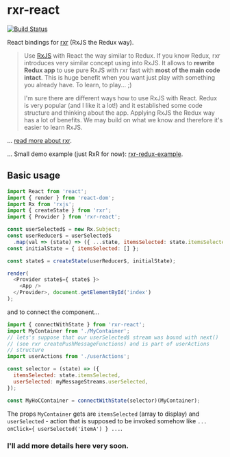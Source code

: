 # rxr-react

[![Build Status](https://travis-ci.org/dacz/rxr-react.svg?branch=master)](https://travis-ci.org/dacz/rxr-react)

React bindings for [rxr](https://github.com/dacz/rxr) (RxJS the Redux way).

> Use [RxJS](https://github.com/ReactiveX/rxjs) with React the way similar to Redux. If you know Redux, rxr introduces very similar concept using into RxJS. It allows to **rewrite Redux app** to use pure RxJS with rxr fast with **most of the main code intact**. This is huge benefit when you want just play with something you already have. To learn, to play... ;)
>
>I'm sure there are different ways how to use RxJS with React. Redux is very popular (and I like it a lot!) and it established some code structure and thinking about the app. Applying RxJS the Redux way has a lot of benefits. We may build on what we know and therefore it's easier to learn RxJS.

... [read more about rxr](https://dacz.github.io/rxr/).

... Small demo example (just RxR for now): [rxr-redux-example](https://github.com/dacz/rxr-redux-example).


## Basic usage

```javascript
import React from 'react';
import { render } from 'react-dom';
import Rx from 'rxjs';
import { createState } from 'rxr';
import { Provider } from 'rxr-react';

const userSelected$ = new Rx.Subject;
const userReducer$ = userSelected$
  .map(val => (state) => ({ ...state, itemsSelected: state.itemsSelected.push(val) }));
const initialState = { itemsSelected: [] };

const state$ = createState(userReducer$, initialState);

render(
  <Provider state$={ state$ }>
    <App />
  </Provider>, document.getElementById('index')
);
```

and to connect the component...

```javascript
import { connectWithState } from 'rxr-react';
import MyContainer from './MyContainer';
// lets's suppose that our userSelected$ stream was bound with next()
// (see rxr createPushMessageFunctions) and is part of userActions
// structure
import userActions from './userActions';

const selector = (state) => ({
  itemsSelected: state.itemsSelected,
  userSelected: myMessageStreams.userSelected,
});

const MyHoCContainer = connectWithState(selector)(MyContainer);
```

The props `MyContainer` gets are `itemsSelected` (array to display) and `userSelected` - action that is supposed to be invoked somehow like `... onClick={ userSelected('itemA') } ...`.


### I'll add more details here very soon.
